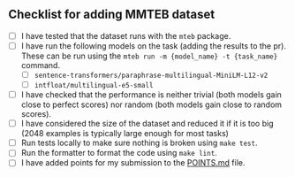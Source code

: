 
<!-- If you are not submitting for a dataset, feel free to remove the content below  -->


<!-- add additonal description, question etc. related to the new dataset -->

## Checklist for adding MMTEB dataset
<!-- 
Before you commit here is a checklist you should complete before submitting
if you are not 
 -->

- [ ] I have tested that the dataset runs with the `mteb` package.
- [ ] I have run the following models on the task (adding the results to the pr). These can be run using the `mteb run -m {model_name} -t {task_name}` command.
  - [ ] `sentence-transformers/paraphrase-multilingual-MiniLM-L12-v2`
  - [ ] `intfloat/multilingual-e5-small`
- [ ] I have checked that the performance is neither trivial (both models gain close to perfect scores) nor random (both models gain close to random scores).
- [ ] I have considered the size of the dataset and reduced it if it is too big (2048 examples is typically large enough for most tasks)
- [ ] Run tests locally to make sure nothing is broken using `make test`. 
- [ ] Run the formatter to format the code using `make lint`. 
- [ ] I have added points for my submission to the [POINTS.md](https://github.com/embeddings-benchmark/mteb/tree/main/docs/mmteb/POINTS.md) file.